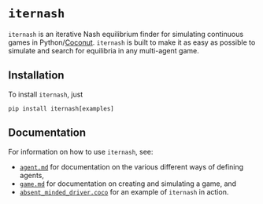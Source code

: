 # `iternash`

`iternash` is an iterative Nash equilibrium finder for simulating continuous games in Python/[Coconut](http://coconut-lang.org/). `iternash` is built to make it as easy as possible to simulate and search for equilibria in any multi-agent game.

## Installation

To install `iternash`, just
```
pip install iternash[examples]
```

## Documentation

For information on how to use `iternash`, see:

- [`agent.md`](https://github.com/evhub/iternash/blob/master/docs/iternash/agent.md) for documentation on the various different ways of defining agents,
- [`game.md`](https://github.com/evhub/iternash/blob/master/docs/iternash/game.md) for documentation on creating and simulating a game, and
- [`absent_minded_driver.coco`](https://github.com/evhub/iternash/blob/master/iternash-source/examples/absent_minded_driver.coco) for an example of `iternash` in action.
